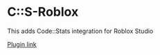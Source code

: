 # C::S-Roblox
This adds Code::Stats integration for Roblox Studio

[Plugin link](https://www.roblox.com/library/12490497282/Code-Stats)
